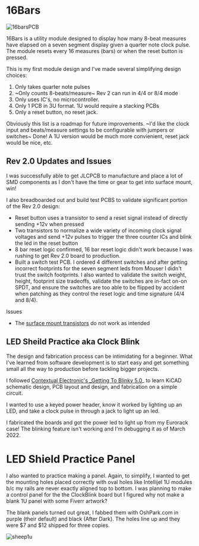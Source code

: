 # 16Bars

![16barsPCB](https://user-images.githubusercontent.com/12533/156662021-8fc3b2a8-bc3f-4ee7-a015-541e6d8de693.png)

16Bars is a utility module designed to display how many 8-beat 
measures have elapsed on a seven segment display given a quarter note clock pulse. 
The module resets every 16 measures (bars) or when the reset button is pressed.

This is my first module design and I've made several simplifying design choices:
1. Only takes quarter note pulses
2. ~Only counts 8-beats/measure~ Rev 2 can run in 4/4 or 8/4 mode
3. Only uses IC's, no microcontroller.
4. Only 1 PCB in 3U format. 1U would require a stacking PCBs
5. Only a reset button, no reset jack.

Obviously this list is a roadmap for future improvements. ~I'd like the clock input and beats/measure settings to be configurable 
with jumpers or switches~ Done! A 1U version would be much more convienient, reset jack would be nice, etc. 

## Rev 2.0 Updates and Issues
I was successfully able to get JLCPCB to manufacture and place a lot of SMD components as I don't have the time or gear to get into surface mount, win! 

I also breadboarded out and build test PCBS to validate significant portion of the Rev 2.0 design:
- Reset button uses a transistor to send a reset signal instead of directly sending +12v when pressed
- Two transistors to normalize a wide variety of incoming clock signal voltages and send +12v pulses to trigger the three counter ICs and blink the led in the reset button 
- 8 bar reset logic confirmed, 16 bar reset logic didn't work because I was rushing to get Rev 2.0 board to production.
- Built a switch test PCB. I ordered 4 different switches and after getting incorrect footprints for the seven segment leds from Mouser I didn't trust the switch footprints. I also wanted to validate the switch weight, height, footprint size tradeoffs, validate the switches are in-fact on-on SPDT, and ensure the switches are too able to be flipped by accident when patching as they control the reset logic and time signature (4/4 and 8/4). 

Issues
- The [surface mount transistors](https://www.lcsc.com/product-detail/Bipolar-Transistors-BJT_Jiangsu-Changjing-Electronics-Technology-Co-Ltd-C9634_C9634.html) do not work as intended 

## LED Sheild Practice aka Clock Blink
The design and fabrication process can be intimidating for a beginner. What I've learned from
software development is to start easy and get something small all the way to production before tackling bigger
projects. 

I followed [Contextual Electronic's _Getting To Blinky 5.0](https://www.youtube.com/watch?v=BVhWh3AsXQs)_ to learn
KiCAD schematic design, PCB layout and design, and fabrication on a simple circuit.

I wanted to use a keyed power header, know it worked by lighting up an LED, and take a clock pulse in through a jack to light up an led.

I fabricated the boards and got the power led to light up from my Eurorack case! The blinking feature isn't working and
I'm debugging it as of March 2022. 

# LED Shield Practice Panel
I also wanted to practice making a panel. Again, to simplify, I wanted to get the mounting holes placed correctly with oval
holes like Intellijel 1U modules b/c my rails are never exactly aligned top to bottom. I was planning to make a control panel for the
the ClockBlink board but I figured why not make a blank 1U panel with some Fiverr artwork? 

The blank panels turned out great, I fabbed them with OshPark.com in purple (their default) and black (After Dark). The holes
line up and they were $7 and $12 shipped for three copies.

![sheep1u](https://user-images.githubusercontent.com/12533/156663417-cd1b6f46-bb50-49d7-b74c-5b3351a9ba3c.png)
